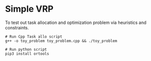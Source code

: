 # Simple VRP 
To test out task allocation and optimization problem via heuristics and constraints.

```
# Run Cpp Task allo script
g++ -o toy_problem toy_problem.cpp && ./toy_problem

# Run python script
pip3 install ortools
```
